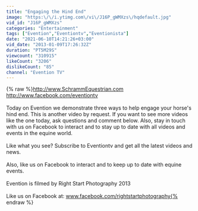 ```yaml
---
title: "Engaging the Hind End"
image: "https:\/\/i.ytimg.com\/vi\/J16P_gWMXzs\/hqdefault.jpg"
vid_id: "J16P_gWMXzs"
categories: "Entertainment"
tags: ["Evention","Eventiontv","Eventionista"]
date: "2021-06-10T14:21:26+03:00"
vid_date: "2013-01-09T17:26:32Z"
duration: "PT5M29S"
viewcount: "310915"
likeCount: "3206"
dislikeCount: "85"
channel: "Evention TV"
---
```

{% raw %}<a rel="nofollow" target="blank" href="http://www.SchrammEquestrian.com">http://www.SchrammEquestrian.com</a><br /><a rel="nofollow" target="blank" href="http://www.facebook.com/eventiontv">http://www.facebook.com/eventiontv</a><br /><br />Today on Evention we demonstrate three ways to help engage your horse's hind end. This is another video by request. If you want to see more videos like the one today, ask questions and comment below. Also, stay in touch with us on Facebook to interact and to stay up to date with all videos and events in the equine world. <br /><br />Like what you see? Subscribe to Eventiontv and get all the latest videos and news.<br /><br />Also, like us on Facebook to interact and to keep up to date with equine events.<br /><br />Evention is filmed by Right Start Photography 2013<br /><br />Like us on Facebook at: www.facebook.com/rightstartphotography{% endraw %}

